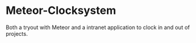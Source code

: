# Meteor-Clocksystem
Both a tryout with Meteor and a intranet application to clock in and out of projects.
